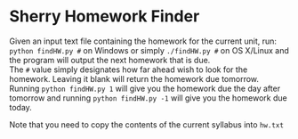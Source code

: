 # Sherry Homework Finder

Given an input text file containing the homework for the current unit, run:  
`python findHW.py #` on Windows or simply `./findHW.py #` on OS X/Linux and the program will output the next homework that is due.   
The `#` value simply designates how far ahead wish to look for the homework. Leaving it blank will return the homework due tomorrow. Running `python findHW.py 1` will give you the homework due the day after tomorrow and running `python findHW.py -1` will give you the homework due today.

Note that you need to copy the contents of the current syllabus into `hw.txt`
